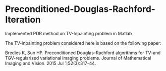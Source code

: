 # Preconditioned-Douglas-Rachford-Iteration
Implemented PDR method on TV-Inpainting problem in Matlab

The TV-inpainting problem considered here is based on the following paper:

Bredies K, Sun HP. Preconditioned Douglas–Rachford algorithms for TV-and TGV-regularized variational imaging problems. Journal of Mathematical Imaging and Vision. 2015 Jul 1;52(3):317-44.

